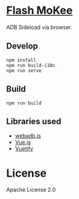 [Flash MoKee](https://flash.rom.mk/)
==========

ADB Sideload via browser.

## Develop

```
npm install
npm run build-i18n
npm run serve
```

## Build

```
npm run build
```

## Libraries used

* [webadb.js](https://github.com/webadb/webadb.js)
* [Vue.js](https://vuejs.org/)
* [Vuetify](https://vuetifyjs.com/)

# License

Apache License 2.0

